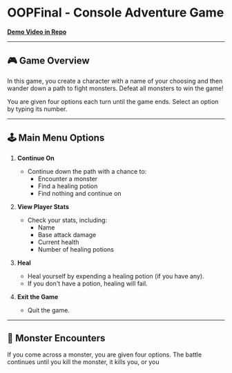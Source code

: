 ﻿# OOPFinal - Console Adventure Game

[**Demo Video in Repo**](#)

---

## 🎮 Game Overview

In this game, you create a character with a name of your choosing and then wander down a path to fight monsters. Defeat all monsters to win the game!

You are given four options each turn until the game ends. Select an option by typing its number.

---

## 🕹️ Main Menu Options

1. **Continue On**  
   - Continue down the path with a chance to:
     - Encounter a monster
     - Find a healing potion
     - Find nothing and continue on

2. **View Player Stats**  
   - Check your stats, including:
     - Name
     - Base attack damage
     - Current health
     - Number of healing potions

3. **Heal**  
   - Heal yourself by expending a healing potion (if you have any).  
   - If you don't have a potion, healing will fail.

4. **Exit the Game**  
   - Quit the game.

---

## 👾 Monster Encounters

If you come across a monster, you are given four options. The battle continues until you kill the monster, it kills you, or you